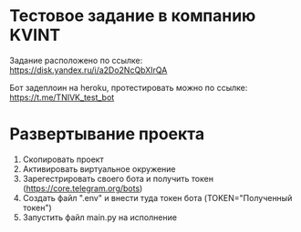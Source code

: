 # Тестовое задание в компанию KVINT 
Задание расположено по ссылке: https://disk.yandex.ru/i/a2Do2NcQbXIrQA

Бот задеплоин на heroku, протестировать можно по ссылке: https://t.me/TNIVK_test_bot
# Развертывание проекта 
1. Скопировать проект
2. Активировать виртуальное окружение
3. Зарегестрировать своего бота и получить токен (https://core.telegram.org/bots)
4. Создать файл ".env" и внести туда токен бота (TOKEN="Полученный токен")
5. Запустить файл main.py на исполнение 
